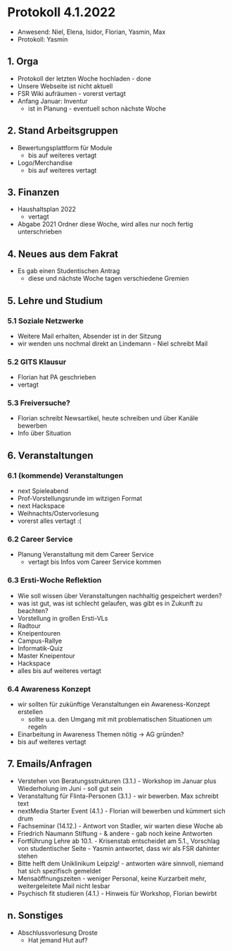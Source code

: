 ---
---

# Protokoll 4.1.2022

* Anwesend: Niel, Elena, Isidor, Florian, Yasmin, Max
* Protokoll: Yasmin 

## 1. Orga

* Protokoll der letzten Woche hochladen - done
* Unsere Webseite ist nicht aktuell
* FSR Wiki aufräumen - vorerst vertagt
* Anfang Januar: Inventur 
  * ist in Planung - eventuell schon nächste Woche

## 2. Stand Arbeitsgruppen

* Bewertungsplattform für Module
  * bis auf weiteres vertagt
* Logo/Merchandise
  * bis auf weiteres vertagt

## 3. Finanzen

* Haushaltsplan 2022
  * vertagt
* Abgabe 2021 Ordner diese Woche, wird alles nur noch fertig unterschrieben  

## 4. Neues aus dem Fakrat
* Es gab einen Studentischen Antrag
  * diese und nächste Woche tagen verschiedene Gremien

## 5. Lehre und Studium

### 5.1 Soziale Netzwerke

* Weitere Mail erhalten, Absender ist in der Sitzung 
* wir wenden uns nochmal direkt an Lindemann - Niel schreibt Mail

### 5.2 GITS Klausur

* Florian hat PA geschrieben
* vertagt

### 5.3 Freiversuche?
* Florian schreibt Newsartikel, heute schreiben und über Kanäle bewerben
* Info über Situation

## 6. Veranstaltungen

### 6.1 (kommende) Veranstaltungen

* next Spieleabend
* Prof-Vorstellungsrunde im witzigen Format
* next Hackspace
* Weihnachts/Ostervorlesung
* vorerst alles vertagt :(

### 6.2 Career Service

* Planung Veranstaltung mit dem Career Service
  * vertagt bis Infos vom Career Service kommen

### 6.3 Ersti-Woche Reflektion

* Wie soll wissen über Veranstaltungen nachhaltig gespeichert werden?
* was ist gut, was ist schlecht gelaufen, was gibt es in Zukunft zu beachten?
* Vorstellung in großen Ersti-VLs
* Radtour
* Kneipentouren
* Campus-Rallye
* Informatik-Quiz
* Master Kneipentour
* Hackspace
* alles bis auf weiteres vertagt

### 6.4 Awareness Konzept

* wir sollten für zukünftige Veranstaltungen ein Awareness-Konzept erstellen
  * sollte u.a. den Umgang mit mit problematischen Situationen um regeln
* Einarbeitung in Awareness Themen nötig -> AG gründen?
* bis auf weiteres vertagt

## 7. Emails/Anfragen
* Verstehen von Beratungsstrukturen (3.1.) - Workshop im Januar plus Wiederholung im Juni - soll gut sein
* Veranstaltung für Flinta-Personen (3.1.) - wir bewerben. Max schreibt text
* nextMedia Starter Event (4.1.) - Florian will bewerben und kümmert sich drum
* Fachseminar (14.12.) - Antwort von Stadler, wir warten diese Woche ab
* Friedrich Naumann Stiftung - & andere - gab noch keine Antworten
* Fortführung Lehre ab 10.1. - Krisenstab entscheidet am 5.1., Vorschlag von studentischer Seite - Yasmin antwortet, dass wir als FSR dahinter stehen
* Bitte helft dem Uniklinikum Leipzig! - antworten wäre sinnvoll, niemand hat sich spezifisch gemeldet
* Mensaöffnungszeiten - weniger Personal, keine Kurzarbeit mehr, weitergeleitete Mail nicht lesbar
* Psychisch fit studieren (4.1.) - Hinweis für Workshop, Florian bewirbt


## n. Sonstiges

* Abschlussvorlesung Droste
  * Hat jemand Hut auf?